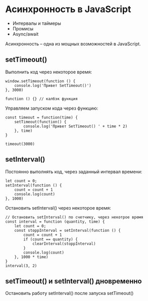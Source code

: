 # Асинхронность в JavaScript

* Интервалы и таймеры
* Промисы
* Async/await

Асинхронность &ndash; одна из мощных возможностей в JavaScript.

## setTimeout()
Выполнить код через некоторое время:

    window.setTimeout(function () {
        console.log('Привет SetTimeout()')
    }, 3000)

    function () {} // калбэк функция

Управляем запуском кода через функцию:

    const timeout = function(time) {
        setTimeout(function() {
            console.log('Привет SetTimeout() ' + time * 2)
        }, time)
    }

    timeout(3000)

## setInterval()
Постоянно выполнять код, через заданный интервал времени:

    let count = 0;
    setInterval(function () {
        count = count + 1
        console.log(count)
    }, 1000)

Остановить setInterval() через некоторое время:

    // Остановить setInterval() по счетчику, через некотрое время
    const interval = function (quantity, time) {
        let count = 0;
        const stoppInterval = setInterval(function () {
            count = count + 1
            if (count == quantity) {
                clearInterval(stoppInterval)
            }
            console.log(count)
        }, 1000 * time)
    }
    interval(3, 2)

## setTimeout() и setInterval() дновременно
Остановить работу setInterval() после запуска setTimeout()
